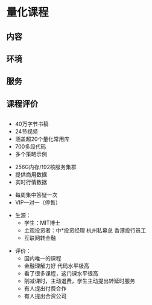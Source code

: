 ---
---

# 量化课程

<v-clicks>

## 内容
## 环境
## 服务
## 课程评价
##
</v-clicks>

<Loc at="1" top="30%">

* 40万字节书稿
* 24节视频
* 涵盖超20个量化常用库
* 700多段代码
* 多个策略示例
</Loc>

<Loc at="2" top="30%">

* 256G内存/192核服务集群
* 提供商用数据
* 实时行情数据
</Loc>

<Loc at="3" top="30%">

* 每周集中答疑一次
* VIP一对一（停售）
</Loc>

<Loc at="4" top="30%">

* 生源： 
  * 学生：MIT博士 
  * 主观投资者：中*投资经理 杭州私募总 香港投行员工
  * 互联网转金融
</Loc>

<Loc at="5" top="30%">

* 评价： 
  * 国内唯一的课程
  * 金融理解力好 代码水平极高
  * 看了很多课程，这门课水平很高
  * 削减课时，主动退费，学生主动提出转延时服务
  * 有人提出付费合作
  * 有人提出合资公司
</Loc>
